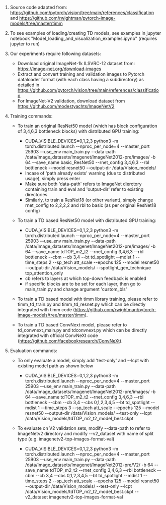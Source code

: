 1. Source code adapted from: https://github.com/pytorch/vision/tree/main/references/classification and https://github.com/rwightman/pytorch-image-models/tree/master/timm 

2. To see examples of loading/creating TD models, see examples in jupyter notebook "Model_loading_and_visualization_examples.ipynb" (requires jupyter to run)

3. Our experiments require following datasets:
    - Download original ImageNet-1k ILSVRC-12 dataset from: https://image-net.org/download-images
    - Extract and convert training and validation images to Pytorch dataloader format (with each class having a subdirectory) as detailed in https://github.com/pytorch/vision/tree/main/references/classification
    - For ImageNet-V2 validation, download dataset from https://github.com/modestyachts/ImageNetV2
    
4. Training commands: 
    - To train an original ResNet50 model (which has block configuration of 3,4,6,3 bottleneck blocks) with distributed GPU training:
        - CUDA_VISIBLE_DEVICES=0,1,2,3 python3 -m torch.distributed.launch --nproc_per_node=4 --master_port 25903 --use_env main_train.py --data-path /data/Image_datasets/Imagenet/ImageNet2012-pre/images/ -b 64 --save_name basic_ResNet50 --rnet_config 3,4,6,3 --rbl bottleneck --model resnet50 --output-dir /data/Vision_models/
        - Incase of 'path already exists' warning (due to distributed usage), simply press enter
        - Make sure both 'data-path' refers to ImageNet dierctory containing train and eval and 'output-dir' refer to existing directories
        - Similarly, to train a ResNet18 (or other variant), simply change rnet_config to 2,2,2,2 and rbl to basic (as per original ResNet18 config)
        
    - To train a TD based ResNet50 model with distributed GPU training:
        - CUDA_VISIBLE_DEVICES=0,1,2,3 python3 -m torch.distributed.launch --nproc_per_node=4 --master_port 25903 --use_env main_train.py --data-path /data/Image_datasets/Imagenet/ImageNet2012-pre/images/ -b 64 --save_name tdTOP_m2_t2 --rnet_config 3,4,6,3 --rbl bottleneck --cbm --cb 3,4 --bt td_spotlight --mdist 1 --time_steps 2 --sp_tech att_scale --epochs 125  --model resnet50 --output-dir /data/Vision_models/ --spotlight_gen_technique top_attention_only
        - cb refers to layers at which top-down feedback is enabled
        - if specific blocks are to be set for each layer, then go to main_train.py and change argument 'custom_bls' 
        
    - To train a TD based model with timm library training, please refer to timm_td_train.py and timm_td_resnet.py which can be directly integrated with timm code (https://github.com/rwightman/pytorch-image-models/tree/master/timm).
    - To train a TD based ConvNext model, please refer to td_convnext_main.py and tdconvnext.py which can be directly integrated with official ConvNeXt code (https://github.com/facebookresearch/ConvNeXt).   

5. Evaluation commands:
    - To only evaluate a model, simply add 'test-only' and --lcpt with existing model path as shown below  
        - CUDA_VISIBLE_DEVICES=0,1,2,3 python3 -m torch.distributed.launch --nproc_per_node=4 --master_port 25903 --use_env main_train.py --data-path /data/Image_datasets/Imagenet/ImageNet2012-pre/images/ -b 64 --save_name tdTOP_m2_t2 --rnet_config 3,4,6,3 --rbl bottleneck --cbm --cb 3,4 --cbs 0,1,2,3,4,5 --bt td_spotlight --mdist 1 --time_steps 3 --sp_tech att_scale --epochs 125  --model resnet50 --output-dir /data/Vision_models/ --test-only --lcpt /data/Vision_models/tdTOP_m2_t2_model_best.ckpt
        
    - To evaluate on V2 validation sets, modify --data-path to refer to ImageNetv2 directory and modify --v2_dataset with name of  split type (e.g. imagenetv2-top-images-format-val)
        - CUDA_VISIBLE_DEVICES=0,1,2,3 python3 -m torch.distributed.launch --nproc_per_node=4 --master_port 25903 --use_env main_train.py --data-path /data/Image_datasets/Imagenet/ImageNet2012-pre/V2/ -b 64 --save_name tdTOP_m2_t2 --rnet_config 3,4,6,3 --rbl bottleneck --cbm --cb 3,4 --cbs 0,1,2,3,4,5 --bt td_spotlight --mdist 1 --time_steps 2 --sp_tech att_scale --epochs 125  --model resnet50 --output-dir /data/Vision_models/ --test-only --lcpt /data/Vision_models/tdTOP_m2_t2_model_best.ckpt --v2_dataset imagenetv2-top-images-format-val
    
